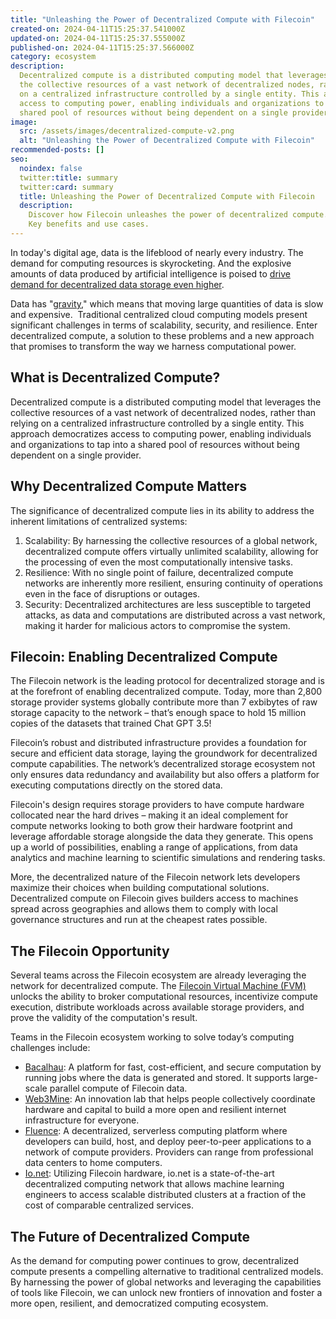 ```yaml
---
title: "Unleashing the Power of Decentralized Compute with Filecoin"
created-on: 2024-04-11T15:25:37.541000Z
updated-on: 2024-04-11T15:25:37.555000Z
published-on: 2024-04-11T15:25:37.566000Z
category: ecosystem
description:
  Decentralized compute is a distributed computing model that leverages
  the collective resources of a vast network of decentralized nodes, rather than relying
  on a centralized infrastructure controlled by a single entity. This approach democratizes
  access to computing power, enabling individuals and organizations to tap into a
  shared pool of resources without being dependent on a single provider.
image:
  src: /assets/images/decentralized-compute-v2.png
  alt: "Unleashing the Power of Decentralized Compute with Filecoin"
recommended-posts: []
seo:
  noindex: false
  twitter:title: summary
  twitter:card: summary
  title: Unleashing the Power of Decentralized Compute with Filecoin
  description:
    Discover how Filecoin unleashes the power of decentralized compute.
    Key benefits and use cases.
---
```


In today's digital age, data is the lifeblood of nearly every industry. The demand for computing resources is skyrocketing. And the explosive amounts of data produced by artificial intelligence is poised to [drive demand for decentralized data storage even higher](https://blogs.sw.siemens.com/polarion/the-data-deluge-what-do-we-do-with-the-data-generated-by-avs/).

Data has "[gravity](https://dgtlinfra.com/what-is-data-gravity-aws-azure-cloud/)," which means that moving large quantities of data is slow and expensive.  Traditional centralized cloud computing models present significant challenges in terms of scalability, security, and resilience. Enter decentralized compute, a solution to these problems and a new approach that promises to transform the way we harness computational power.

## What is Decentralized Compute?

Decentralized compute is a distributed computing model that leverages the collective resources of a vast network of decentralized nodes, rather than relying on a centralized infrastructure controlled by a single entity. This approach democratizes access to computing power, enabling individuals and organizations to tap into a shared pool of resources without being dependent on a single provider.

## Why Decentralized Compute Matters

The significance of decentralized compute lies in its ability to address the inherent limitations of centralized systems:

1. Scalability: By harnessing the collective resources of a global network, decentralized compute offers virtually unlimited scalability, allowing for the processing of even the most computationally intensive tasks.
2. Resilience: With no single point of failure, decentralized compute networks are inherently more resilient, ensuring continuity of operations even in the face of disruptions or outages.
3. Security: Decentralized architectures are less susceptible to targeted attacks, as data and computations are distributed across a vast network, making it harder for malicious actors to compromise the system.

## Filecoin: Enabling Decentralized Compute

The Filecoin network is the leading protocol for decentralized storage and is at the forefront of enabling decentralized compute. Today, more than 2,800 storage provider systems globally contribute more than 7 exbibytes of raw storage capacity to the network – that’s enough space to hold 15 million copies of the datasets that trained Chat GPT 3.5!

Filecoin’s robust and distributed infrastructure provides a foundation for secure and efficient data storage, laying the groundwork for decentralized compute capabilities. The network’s decentralized storage ecosystem not only ensures data redundancy and availability but also offers a platform for executing computations directly on the stored data.

Filecoin's design requires storage providers to have compute hardware collocated near the hard drives – making it an ideal complement for compute networks looking to both grow their hardware footprint and leverage affordable storage alongside the data they generate. This opens up a world of possibilities, enabling a range of applications, from data analytics and machine learning to scientific simulations and rendering tasks.

More, the decentralized nature of the Filecoin network lets developers maximize their choices when building computational solutions. Decentralized compute on Filecoin gives builders access to machines spread across geographies and allows them to comply with local governance structures and run at the cheapest rates possible.

## The Filecoin Opportunity

Several teams across the Filecoin ecosystem are already leveraging the network for decentralized compute. The [Filecoin Virtual Machine (FVM)](https://fvm.filecoin.io/) unlocks the ability to broker computational resources, incentivize compute execution, distribute workloads across available storage providers, and prove the validity of the computation's result.

Teams in the Filecoin ecosystem working to solve today’s computing challenges include:

- [Bacalhau](https://fil.org/ecosystem-projects/bacalhau/): A platform for fast, cost-efficient, and secure computation by running jobs where the data is generated and stored. It supports large-scale parallel compute of Filecoin data.
- [Web3Mine](https://fil.org/ecosystem-projects/web3mine/): An innovation lab that​ helps people collectively coordinate hardware and capital to build a more open and resilient internet infrastructure for everyone.
- [Fluence](https://fil.org/ecosystem-projects/fluence/): A decentralized, serverless computing platform where developers can build, host, and deploy peer-to-peer applications to a network of compute providers. Providers can range from professional data centers to home computers.
- [Io.net](http://io.net): Utilizing Filecoin hardware, io.net is a state-of-the-art decentralized computing network that allows machine learning engineers to access scalable distributed clusters at a fraction of the cost of comparable centralized services.

## The Future of Decentralized Compute

As the demand for computing power continues to grow, decentralized compute presents a compelling alternative to traditional centralized models. By harnessing the power of global networks and leveraging the capabilities of tools like Filecoin, we can unlock new frontiers of innovation and foster a more open, resilient, and democratized computing ecosystem.
